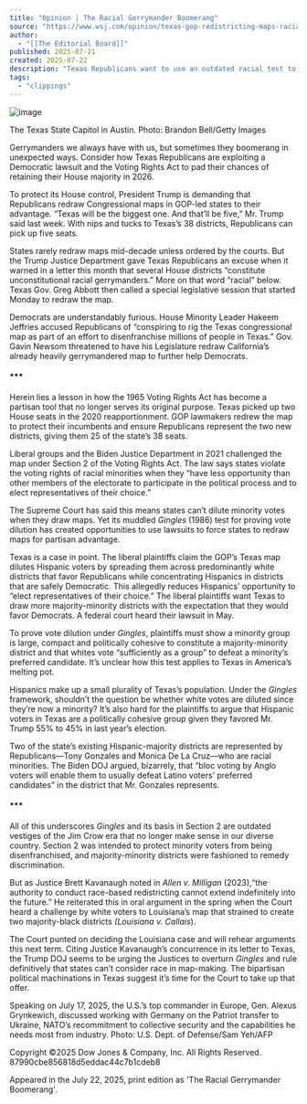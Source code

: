 ```yaml
---
title: "Opinion | The Racial Gerrymander Boomerang"
source: "https://www.wsj.com/opinion/texas-gop-redistricting-maps-racial-gerrymander-greg-abbott-supreme-court-84450a57?mod=hp_opin_pos_1"
author:
  - "[[The Editorial Board]]"
published: 2025-07-21
created: 2025-07-22
description: "Texas Republicans want to use an outdated racial test to pad their House majority. Democrats gave them the opening."
tags:
  - "clippings"
---
```

![image](https://opinion-images.wsj.net/im-28219203/?size=1.5)

The Texas State Capitol in Austin. Photo: Brandon Bell/Getty Images

Gerrymanders we always have with us, but sometimes they boomerang in unexpected ways. Consider how Texas Republicans are exploiting a Democratic lawsuit and the Voting Rights Act to pad their chances of retaining their House majority in 2026.

To protect its House control, President Trump is demanding that Republicans redraw Congressional maps in GOP-led states to their advantage. “Texas will be the biggest one. And that’ll be five,” Mr. Trump said last week. With nips and tucks to Texas’s 38 districts, Republicans can pick up five seats.

States rarely redraw maps mid-decade unless ordered by the courts. But the Trump Justice Department gave Texas Republicans an excuse when it warned in a letter this month that several House districts “constitute unconstitutional racial gerrymanders.” More on that word “racial” below. Texas Gov. Greg Abbott then called a special legislative session that started Monday to redraw the map.

Democrats are understandably furious. House Minority Leader Hakeem Jeffries accused Republicans of “conspiring to rig the Texas congressional map as part of an effort to disenfranchise millions of people in Texas.” Gov. Gavin Newsom threatened to have his Legislature redraw California’s already heavily gerrymandered map to further help Democrats.

#### \*\*\*

Herein lies a lesson in how the 1965 Voting Rights Act has become a partisan tool that no longer serves its original purpose. Texas picked up two House seats in the 2020 reapportionment. GOP lawmakers redrew the map to protect their incumbents and ensure Republicans represent the two new districts, giving them 25 of the state’s 38 seats.

Liberal groups and the Biden Justice Department in 2021 challenged the map under Section 2 of the Voting Rights Act. The law says states violate the voting rights of racial minorities when they “have less opportunity than other members of the electorate to participate in the political process and to elect representatives of their choice.”

The Supreme Court has said this means states can’t dilute minority votes when they draw maps. Yet its muddled *Gingles* (1986) test for proving vote dilution has created opportunities to use lawsuits to force states to redraw maps for partisan advantage.

Texas is a case in point. The liberal plaintiffs claim the GOP’s Texas map dilutes Hispanic voters by spreading them across predominantly white districts that favor Republicans while concentrating Hispanics in districts that are safely Democratic. This allegedly reduces Hispanics’ opportunity to “elect representatives of their choice.” The liberal plaintiffs want Texas to draw more majority-minority districts with the expectation that they would favor Democrats. A federal court heard their lawsuit in May.

To prove vote dilution under *Gingles*, plaintiffs must show a minority group is large, compact and politically cohesive to constitute a majority-minority district and that whites vote “sufficiently as a group” to defeat a minority’s preferred candidate. It’s unclear how this test applies to Texas in America’s melting pot.

Hispanics make up a small plurality of Texas’s population. Under the *Gingles* framework, shouldn’t the question be whether white votes are diluted since they’re now a minority? It’s also hard for the plaintiffs to argue that Hispanic voters in Texas are a politically cohesive group given they favored Mr. Trump 55% to 45% in last year’s election.

Two of the state’s existing Hispanic-majority districts are represented by Republicans—Tony Gonzales and Monica De La Cruz—who are racial minorities. The Biden DOJ argued, bizarrely, that “bloc voting by Anglo voters will enable them to usually defeat Latino voters’ preferred candidates” in the district that Mr. Gonzales represents.

#### \*\*\*

All of this underscores *Gingles* and its basis in Section 2 are outdated vestiges of the Jim Crow era that no longer make sense in our diverse country. Section 2 was intended to protect minority voters from being disenfranchised, and majority-minority districts were fashioned to remedy discrimination.

But as Justice Brett Kavanaugh noted in *Allen v. Milligan* (2023),“the authority to conduct race-based redistricting cannot extend indefinitely into the future.” He reiterated this in oral argument in the spring when the Court heard a challenge by white voters to Louisiana’s map that strained to create two majority-black districts *(Louisiana v. Callais*).

The Court punted on deciding the Louisiana case and will rehear arguments this next term. Citing Justice Kavanaugh’s concurrence in its letter to Texas, the Trump DOJ seems to be urging the Justices to overturn *Gingles* and rule definitively that states can’t consider race in map-making. The bipartisan political machinations in Texas suggest it’s time for the Court to take up that offer.

Speaking on July 17, 2025, the U.S.’s top commander in Europe, Gen. Alexus Grynkewich, discussed working with Germany on the Patriot transfer to Ukraine, NATO’s recommitment to collective security and the capabilities he needs most from industry. Photo: U.S. Dept. of Defense/Sam Yeh/AFP

Copyright ©2025 Dow Jones & Company, Inc. All Rights Reserved. 87990cbe856818d5eddac44c7b1cdeb8

Appeared in the July 22, 2025, print edition as 'The Racial Gerrymander Boomerang'.